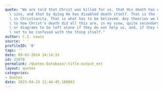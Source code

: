 ```yaml
---
quote: "We are told that Christ was killed for us, that His death has washed out our\
  \ sins, and that by dying He has disabled death itself. That is the formula. That\
  \ is Christianity. That is what has to be believed. Any theories we build up as\
  \ to how Christ's death did all this are, in my view, quite secondary: mere plans\
  \ or diagrams to be left alone if they do not help us, and, if they do help us,\
  \ not to be confused with the thing itself."
author: C.S. Lewis
source: ' '
profileID: '0'
tags: ''
date: 09-03-2014 14:14:33
id: 21078
permalink: /Quotes-Database/:title:output_ext
layout: quotes
categories:
- Quotes
date: 2023-04-23 11:44:45.180083
---
```

